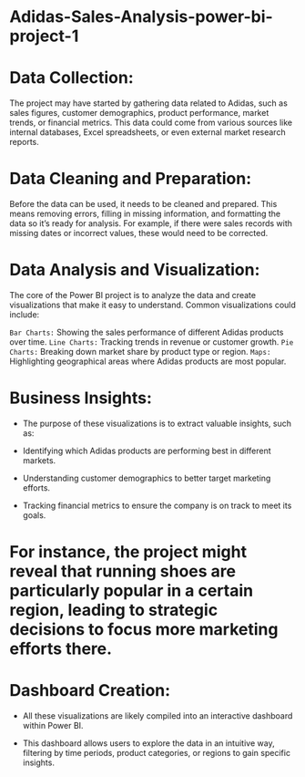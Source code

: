 # Adidas-Sales-Analysis-power-bi-project-1

# Data Collection:

The project may have started by gathering data related to Adidas, such as sales figures, customer demographics, product performance, market trends, or financial metrics.
This data could come from various sources like internal databases, Excel spreadsheets, or even external market research reports.

# Data Cleaning and Preparation:

Before the data can be used, it needs to be cleaned and prepared. This means removing errors, filling in missing information, and formatting the data so it’s ready for analysis.
For example, if there were sales records with missing dates or incorrect values, these would need to be corrected.

# Data Analysis and Visualization:

The core of the Power BI project is to analyze the data and create visualizations that make it easy to understand.
Common visualizations could include:

`Bar Charts:` Showing the sales performance of different Adidas products over time.
`Line Charts:` Tracking trends in revenue or customer growth.
`Pie Charts:` Breaking down market share by product type or region.
`Maps:` Highlighting geographical areas where Adidas products are most popular.

# Business Insights:

- The purpose of these visualizations is to extract valuable insights, such as:

- Identifying which Adidas products are performing best in different markets.

- Understanding customer demographics to better target marketing efforts.

- Tracking financial metrics to ensure the company is on track to meet its goals.

# For instance, the project might reveal that running shoes are particularly popular in a certain region, leading to strategic decisions to focus more marketing efforts there.
# Dashboard Creation:

- All these visualizations are likely compiled into an interactive dashboard within Power BI.

- This dashboard allows users to explore the data in an intuitive way, filtering by time periods, product categories, or regions to gain specific insights.
